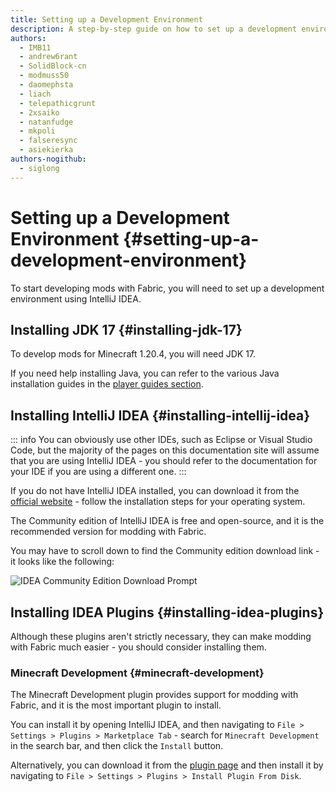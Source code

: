```yaml
---
title: Setting up a Development Environment
description: A step-by-step guide on how to set up a development environment to create mods using Fabric.
authors:
  - IMB11
  - andrew6rant
  - SolidBlock-cn
  - modmuss50
  - daomephsta
  - liach
  - telepathicgrunt
  - 2xsaiko
  - natanfudge
  - mkpoli
  - falseresync
  - asiekierka
authors-nogithub:
  - siglong
---
```


# Setting up a Development Environment {#setting-up-a-development-environment}

To start developing mods with Fabric, you will need to set up a development environment using IntelliJ IDEA.

## Installing JDK 17 {#installing-jdk-17}

To develop mods for Minecraft 1.20.4, you will need JDK 17.

If you need help installing Java, you can refer to the various Java installation guides in the [player guides section](../../players/index).

## Installing IntelliJ IDEA {#installing-intellij-idea}

::: info
You can obviously use other IDEs, such as Eclipse or Visual Studio Code, but the majority of the pages on this documentation site will assume that you are using IntelliJ IDEA - you should refer to the documentation for your IDE if you are using a different one.
:::

If you do not have IntelliJ IDEA installed, you can download it from the [official website](https://www.jetbrains.com/idea/download/) - follow the installation steps for your operating system.

The Community edition of IntelliJ IDEA is free and open-source, and it is the recommended version for modding with Fabric.

You may have to scroll down to find the Community edition download link - it looks like the following:

![IDEA Community Edition Download Prompt](/assets/develop/getting-started/idea-community.png)

## Installing IDEA Plugins {#installing-idea-plugins}

Although these plugins aren't strictly necessary, they can make modding with Fabric much easier - you should consider installing them.

### Minecraft Development {#minecraft-development}

The Minecraft Development plugin provides support for modding with Fabric, and it is the most important plugin to install.

You can install it by opening IntelliJ IDEA, and then navigating to `File > Settings > Plugins > Marketplace Tab` - search for `Minecraft Development` in the search bar, and then click the `Install` button.

Alternatively, you can download it from the [plugin page](https://plugins.jetbrains.com/plugin/8327-minecraft-development) and then install it by navigating to `File > Settings > Plugins > Install Plugin From Disk`.
